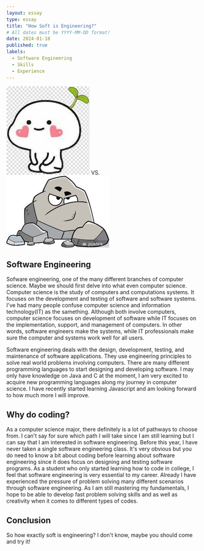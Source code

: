 ```yaml
---
layout: essay
type: essay
title: "How Soft is Engineering?"
# All dates must be YYYY-MM-DD format!
date: 2024-01-18
published: true
labels:
  - Software Engineering
  - Skills
  - Experience
---
```


<img class="img-fluid" src="../img/soft.jpg">                                          VS.                                                                      <img class="img-fluid" src="../img/rock.jpg">

## Software Engineering

Sofware engineering, one of the many different branches of computer science. Maybe we should first delve into what even computer science. Computer science is the study of computers and computations systems. It focuses on the development and testing of software and software systems. I've had many people confuse computer science and information technology(IT) as the samething. Although both involve computers, computer science focuses on development of software while IT focuses on the implementation, support, and management of computers. In other words, software engineers make the systems, while IT professionals make sure the computer and systems work well for all users.

Software engineering deals with the design, development, testing, and maintenance of software applications. They use engineering principles to solve real world problems involving computers. There are many different programming languages to start designing and developing software. I may only have knowledge on Java and C at the moment, I am very excited to acquire new programming languages along my journey in computer science. I have recently started learning Javascript and am looking forward to how much more I will improve.

## Why do coding?

As a computer science major, there definitely is a lot of pathways to choose from. I can't say for sure which path I will take since I am still learning but I can say that I am interested in software engineering. Before this year, I have never taken a single software engineering class. It's very obvious but you do need to know a bit about coding before learning about software engineering since it does focus on designing and testing software programs. As a student who only started learning how to code in college, I feel that software engineering is very essential to my career. Already I have experienced the pressure of problem solving many different scenarios through software engineering. As I am still mastering my fundamentals, I hope to be able to develop fast problem solving skills and as well as creativity when it comes to different types of codes.


## Conclusion

So how exactly soft is engineering? I don't know, maybe you should come and try it!
